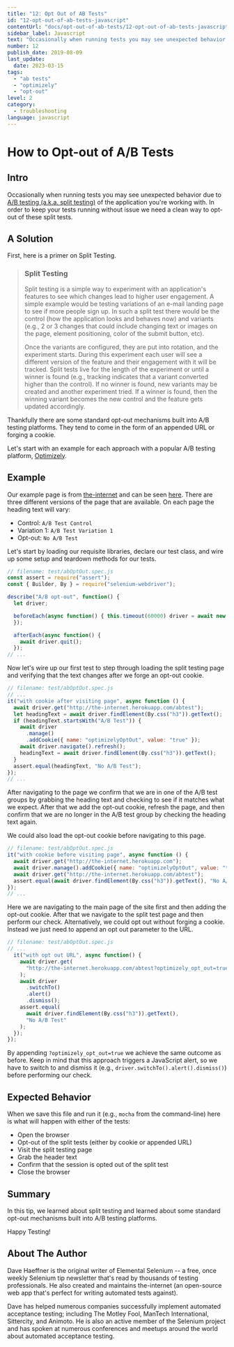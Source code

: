```yaml
---
title: "12: Opt Out of AB Tests"
id: "12-opt-out-of-ab-tests-javascript"
contentUrl: "docs/opt-out-of-ab-tests/12-opt-out-of-ab-tests-javascript"
sidebar_label: Javascript
text: "Occasionally when running tests you may see unexpected behavior due to A/B testing of the application you're working with. In order to keep your tests running without issue we need a clean way to opt-out of these split tests."
number: 12
publish_date: 2019-08-09
last_update:
  date: 2023-03-15
tags:
  - "ab tests"
  - "optimizely"
  - "opt-out"
level: 2
category:
  - troubleshooting
language: javascript
---
```


# How to Opt-out of A/B Tests

## Intro

Occasionally when running tests you may see unexpected behavior due to [A/B testing (a.k.a. split testing)](http://en.wikipedia.org/wiki/A/B_testing) of the application you're working with. In order to keep your tests running without issue we need a clean way to opt-out of these split tests.

## A Solution

First, here is a primer on Split Testing.

> ### Split Testing
>
> Split testing is a simple way to experiment with an application's features to see which changes lead to higher user engagement. A simple example would be testing variations of an e-mail landing page to see if more people sign up. In such a split test there would be the control (how the application looks and behaves now) and variants (e.g., 2 or 3 changes that could include changing text or images on the page, element positioning, color of the submit button, etc).
>
> Once the variants are configured, they are put into rotation, and the experiment starts. During this experiment each user will see a different version of the feature and their engagement with it will be tracked. Split tests live for the length of the experiment or until a winner is found (e.g., tracking indicates that a variant converted higher than the control). If no winner is found, new variants may be created and another experiment tried. If a winner is found, then the winning variant becomes the new control and the feature gets updated accordingly.

Thankfully there are some standard opt-out mechanisms built into A/B testing platforms. They tend to come in the form of an appended URL or forging a cookie.

Let's start with an example for each approach with a popular A/B testing platform, [Optimizely](https://www.optimizely.com/).

## Example

Our example page is from [the-internet](http://github.com/tourdedave/the-internet) and can be seen [here](http://the-internet.herokuapp.com/abtest). There are three different versions of the page that are available. On each page the heading text will vary:

- Control: `A/B Test Control`
- Variation 1: `A/B Test Variation 1`
- Opt-out: `No A/B Test`

Let's start by loading our requisite libraries, declare our test class, and wire up some setup and teardown methods for our tests.

```javascript
// filename: test/abOptOut.spec.js
const assert = require("assert");
const { Builder, By } = require("selenium-webdriver");

describe("A/B opt-out", function() {
  let driver;

  beforeEach(async function() { this.timeout(60000) driver = await new Builder().forBrowser("chrome").build();
  });

  afterEach(async function() {
    await driver.quit();
  });
// ...
```

Now let's wire up our first test to step through loading the split testing page and verifying that the text changes after we forge an opt-out cookie.

```javascript
// filename: test/abOptOut.spec.js
// ...
it("with cookie after visiting page", async function () {
  await driver.get("http://the-internet.herokuapp.com/abtest");
  let headingText = await driver.findElement(By.css("h3")).getText();
  if (headingText.startsWith("A/B Test")) {
    await driver
      .manage()
      .addCookie({ name: "optimizelyOptOut", value: "true" });
    await driver.navigate().refresh();
    headingText = await driver.findElement(By.css("h3")).getText();
  }
  assert.equal(headingText, "No A/B Test");
});
// ...
```

After navigating to the page we confirm that we are in one of the A/B test groups by grabbing the heading text and checking to see if it matches what we expect. After that we add the opt-out cookie, refresh the page, and then confirm that we are no longer in the A/B test group by checking the heading text again.

We could also load the opt-out cookie before navigating to this page.

```javascript
// filename: test/abOptOut.spec.js
it("with cookie before visiting page", async function () {
  await driver.get("http://the-internet.herokuapp.com");
  await driver.manage().addCookie({ name: "optimizelyOptOut", value: "true" });
  await driver.get("http://the-internet.herokuapp.com/abtest");
  assert.equal(await driver.findElement(By.css("h3")).getText(), "No A/B Test");
});
// ...
```

Here we are navigating to the main page of the site first and then adding the opt-out cookie. After that we navigate to the split test page and then perform our check. Alternatively, we could opt out without forging a cookie. Instead we just need to append an opt out parameter to the URL.

```javascript
// filename: test/abOptOut.spec.js
// ...
  it("with opt out URL", async function() {
    await driver.get(
      "http://the-internet.herokuapp.com/abtest?optimizely_opt_out=true"
    );
    await driver
      .switchTo()
      .alert()
      .dismiss();
    assert.equal(
      await driver.findElement(By.css("h3")).getText(),
      "No A/B Test"
    );
  });
});
```

By appending `?optimizely_opt_out=true` we achieve the same outcome as before. Keep in mind that this approach triggers a JavaScript alert, so we have to switch to and dismiss it (e.g., `driver.switchTo().alert().dismiss()`) before performing our check.

## Expected Behavior

When we save this file and run it (e.g., `mocha` from the command-line) here is what will happen with either of the tests:

- Open the browser
- Opt-out of the split tests (either by cookie or appended URL)
- Visit the split testing page
- Grab the header text
- Confirm that the session is opted out of the split test
- Close the browser

## Summary

In this tip, we learned about split testing and learned about some standard opt-out mechanisms built into A/B testing platforms.

Happy Testing!

## About The Author

Dave Haeffner is the original writer of Elemental Selenium -- a free, once weekly Selenium tip newsletter that's read by thousands of testing professionals. He also created and maintains the-internet (an open-source web app that's perfect for writing automated tests against).

Dave has helped numerous companies successfully implement automated acceptance testing; including The Motley Fool, ManTech International, Sittercity, and Animoto. He is also an active member of the Selenium project and has spoken at numerous conferences and meetups around the world about automated acceptance testing.
